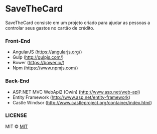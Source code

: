 SaveTheCard
========
SaveTheCard consiste em um projeto criado para ajudar as pessoas a controlar seus gastos no cartão de crédito.



### Front-End
* AngularJS (https://angularjs.org/)
* Gulp (http://gulpjs.com/)
* Bower (https://bower.io/)
* Npm (https://www.npmjs.com/)

### Back-End
* ASP.NET MVC WebApi2 (Owin) (http://www.asp.net/web-api)
* Entity Framework (http://www.asp.net/entity-framework)
* Castle Windsor (http://www.castleproject.org/container/index.html)

### LICENSE

MIT © [MIT](LICENSE)

